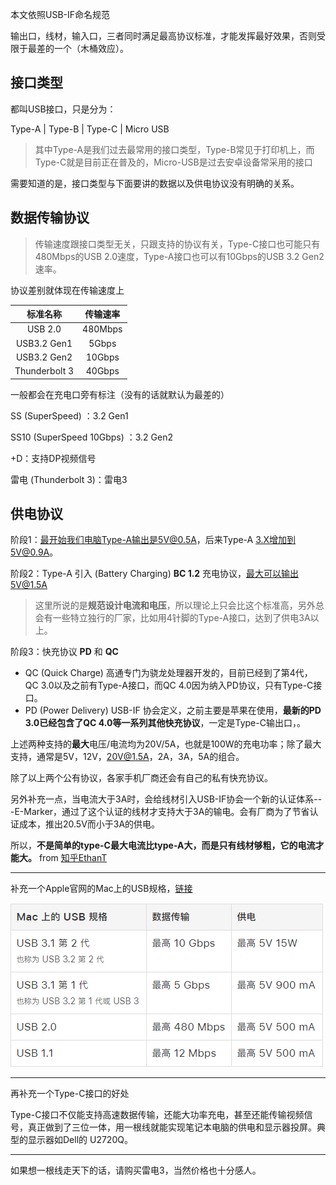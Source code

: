 本文依照USB-IF命名规范

输出口，线材，输入口，三者同时满足最高协议标准，才能发挥最好效果，否则受限于最差的一个（木桶效应）。



## 接口类型

都叫USB接口，只是分为：

Type-A | Type-B | Type-C | Micro USB

> 其中Type-A是我们过去最常用的接口类型，Type-B常见于打印机上，而Type-C就是目前正在普及的，Micro-USB是过去安卓设备常采用的接口

需要知道的是，接口类型与下面要讲的数据以及供电协议没有明确的关系。



## 数据传输协议

> 传输速度跟接口类型无关，只跟支持的协议有关，Type-C接口也可能只有480Mbps的USB 2.0速度，Type-A接口也可以有10Gbps的USB 3.2 Gen2速率。

协议差别就体现在传输速度上

|   标准名称    | 传输速率 |
| :-----------: | :------: |
|    USB 2.0    | 480Mbps  |
|  USB3.2 Gen1  |  5Gbps   |
|  USB3.2 Gen2  |  10Gbps  |
| Thunderbolt 3 |  40Gbps  |



一般都会在充电口旁有标注（没有的话就默认为最差的）

SS (SuperSpeed) ：3.2 Gen1

SS10 (SuperSpeed 10Gbps) ：3.2 Gen2

+D：支持DP视频信号

雷电 (Thunderbolt 3)：雷电3



## 供电协议

阶段1：最开始我们电脑Type-A输出是5V@0.5A，后来Type-A 3.X增加到5V@0.9A。

阶段2：Type-A 引入 (Battery Charging) **BC 1.2** 充电协议，最大可以输出5V@1.5A

> 这里所说的是**规范设计电流和电压**，所以理论上只会比这个标准高，另外总会有一些特立独行的厂家，比如用4针脚的Type-A接口，达到了供电3A以上。

阶段3：快充协议 **PD** 和 **QC**

- QC (Quick Charge) 高通专门为骁龙处理器开发的，目前已经到了第4代，QC 3.0以及之前有Type-A接口，而QC 4.0因为纳入PD协议，只有Type-C接口。
- PD (Power Delivery) USB-IF 协会定义，之前主要是苹果在使用，**最新的PD 3.0已经包含了QC 4.0等一系列其他快充协议**，一定是Type-C输出口，。

上述两种支持的**最大**电压/电流均为20V/5A，也就是100W的充电功率；除了最大支持，通常是5V，12V，20V@1.5A，2A，3A，5A的组合。

除了以上两个公有协议，各家手机厂商还会有自己的私有快充协议。



另外补充一点，当电流大于3A时，会给线材引入USB-IF协会一个新的认证体系---E-Marker，通过了这个认证的线材才支持大于3A的输电。会有厂商为了节省认证成本，推出20.5V而小于3A的供电。



所以，**不是简单的type-C最大电流比type-A大，而是只有线材够粗，它的电流才能大。** from [知乎EthanT](https://www.zhihu.com/question/378324086/answer/1078659714)

---

补充一个Apple官网的Mac上的USB规格，[链接](https://support.apple.com/zh-cn/HT201163)

![image-20201102192601540](https://raw.githubusercontent.com/yzy1996/Image-Hosting/master/20201102192603.png)

---

再补充一个Type-C接口的好处

Type-C接口不仅能支持高速数据传输，还能大功率充电，甚至还能传输视频信号，真正做到了三位一体，用一根线就能实现笔记本电脑的供电和显示器投屏。典型的显示器如Dell的 U2720Q。

---

如果想一根线走天下的话，请购买雷电3，当然价格也十分感人。